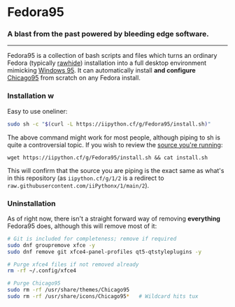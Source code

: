 # Fedora95
### A blast from the past powered by bleeding edge software.
---

Fedora95 is a collection of bash scripts and files which turns an ordinary Fedora (typically [rawhide](https://docs.fedoraproject.org/en-US/releases/rawhide/)) installation into a full desktop environment mimicking [Windows 95](https://en.wikipedia.org/wiki/Windows_95). It can automatically install **and configure** [Chicago95](https://github.com/grassmunk/Chicago95) from scratch on any Fedora install.

### Installation w
Easy to use oneliner:
```bash
sudo sh -c "$(curl -L https://iipython.cf/g/Fedora95/install.sh)"
```
The above command might work for most people, although piping to sh is quite a controversial topic. If you wish to review the [source you're running](https://github.com/iiPythonx/Fedora95/blob/main/install.sh):
```
wget https://iipython.cf/g/Fedora95/install.sh && cat install.sh
```
This will confirm that the source you are piping is the exact same as what's in this repository (as `iipython.cf/g/1/2` is a redirect to `raw.githubusercontent.com/iiPythonx/1/main/2`).

### Uninstallation

As of right now, there isn't a straight forward way of removing **everything** Fedora95 does, although this will remove most of it:
```bash
# Git is included for completeness; remove if required
sudo dnf groupremove xfce -y
sudo dnf remove git xfce4-panel-profiles qt5-qtstyleplugins -y 

# Purge xfce4 files if not removed already
rm -rf ~/.config/xfce4

# Purge Chicago95
sudo rm -rf /usr/share/themes/Chicago95
sudo rm -rf /usr/share/icons/Chicago95*   # Wildcard hits tux
```
